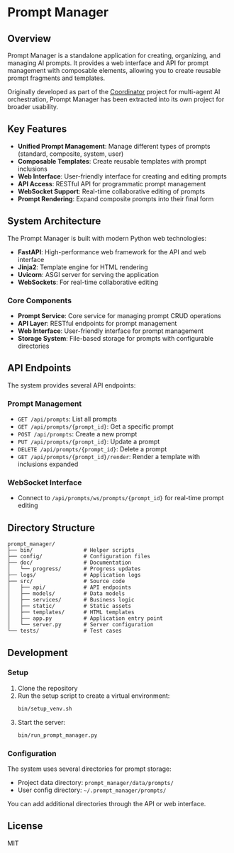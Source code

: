 # Prompt Manager

## Overview
Prompt Manager is a standalone application for creating, organizing, and managing AI prompts. It provides a web interface and API for prompt management with composable elements, allowing you to create reusable prompt fragments and templates.

Originally developed as part of the [Coordinator](https://github.com/example/coordinator) project for multi-agent AI orchestration, Prompt Manager has been extracted into its own project for broader usability.

## Key Features
- **Unified Prompt Management**: Manage different types of prompts (standard, composite, system, user)
- **Composable Templates**: Create reusable templates with prompt inclusions
- **Web Interface**: User-friendly interface for creating and editing prompts
- **API Access**: RESTful API for programmatic prompt management
- **WebSocket Support**: Real-time collaborative editing of prompts
- **Prompt Rendering**: Expand composite prompts into their final form

## System Architecture
The Prompt Manager is built with modern Python web technologies:

- **FastAPI**: High-performance web framework for the API and web interface
- **Jinja2**: Template engine for HTML rendering
- **Uvicorn**: ASGI server for serving the application
- **WebSockets**: For real-time collaborative editing

### Core Components
- **Prompt Service**: Core service for managing prompt CRUD operations
- **API Layer**: RESTful endpoints for prompt management
- **Web Interface**: User-friendly interface for prompt management
- **Storage System**: File-based storage for prompts with configurable directories

## API Endpoints
The system provides several API endpoints:

### Prompt Management
- `GET /api/prompts`: List all prompts
- `GET /api/prompts/{prompt_id}`: Get a specific prompt
- `POST /api/prompts`: Create a new prompt
- `PUT /api/prompts/{prompt_id}`: Update a prompt
- `DELETE /api/prompts/{prompt_id}`: Delete a prompt
- `GET /api/prompts/{prompt_id}/render`: Render a template with inclusions expanded

### WebSocket Interface
- Connect to `/api/prompts/ws/prompts/{prompt_id}` for real-time prompt editing

## Directory Structure
```
prompt_manager/
├── bin/                # Helper scripts
├── config/             # Configuration files
├── doc/                # Documentation
│   └── progress/       # Progress updates
├── logs/               # Application logs
├── src/                # Source code
│   ├── api/            # API endpoints
│   ├── models/         # Data models
│   ├── services/       # Business logic
│   ├── static/         # Static assets
│   ├── templates/      # HTML templates
│   ├── app.py          # Application entry point
│   └── server.py       # Server configuration
└── tests/              # Test cases
```

## Development
### Setup
1. Clone the repository
2. Run the setup script to create a virtual environment:
   ```bash
   bin/setup_venv.sh
   ```
3. Start the server:
   ```bash
   bin/run_prompt_manager.py
   ```

### Configuration
The system uses several directories for prompt storage:
- Project data directory: `prompt_manager/data/prompts/`
- User config directory: `~/.prompt_manager/prompts/`

You can add additional directories through the API or web interface.

## License
MIT
